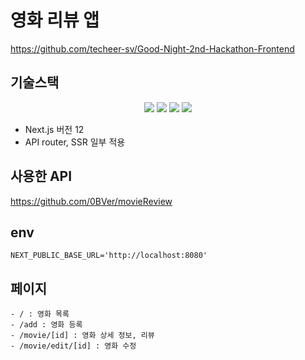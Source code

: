 # 영화 리뷰 앱

https://github.com/techeer-sv/Good-Night-2nd-Hackathon-Frontend

## 기술스택

<p align="center">
<img src="https://img.shields.io/badge/next.js-000000?style=for-the-badge&logo=next.js&logoColor=white"> <img src="https://img.shields.io/badge/TypeScript-3178C6?style=for-the-badge&logo=TypeScript&logoColor=white"> <img src="https://img.shields.io/badge/mui-007FFF?style=for-the-badge&logo=mui&logoColor=white"> <img src="https://img.shields.io/badge/reactquery-FF4154?style=for-the-badge&logo=reactquery&logoColor=white">
</p>

- Next.js 버전 12
- API router, SSR 일부 적용

## 사용한 API

https://github.com/0BVer/movieReview

## env

```
NEXT_PUBLIC_BASE_URL='http://localhost:8080'
```

## 페이지

```
- / : 영화 목록
- /add : 영화 등록
- /movie/[id] : 영화 상세 정보, 리뷰
- /movie/edit/[id] : 영화 수정
```
